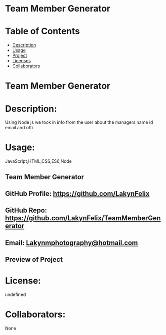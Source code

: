 # Team Member Generator
# Table of Contents 
* [Description](#descriptionofproject)  
* [Usage](#languages)  
* [Project](#nameofproject)    
* [Licenses](#licenses)   
* [Collaborators](#collaborators)   
 

# Team Member Generator 

 
# Description: 
Using Node js we took in info from the user about the managers name id email and offi   

# Usage: 
  JavaScript,HTML,CSS,ES6,Node   


##  Team Member Generator 
## GitHub Profile:  https://github.com/LakynFelix   
## GitHub Repo: https://github.com/LakynFelix/TeamMemberGenerator  
## Email: Lakynmphotography@hotmail.com 

## Preview of Project


# License:  
undefined
  
 # Collaborators:
 None   